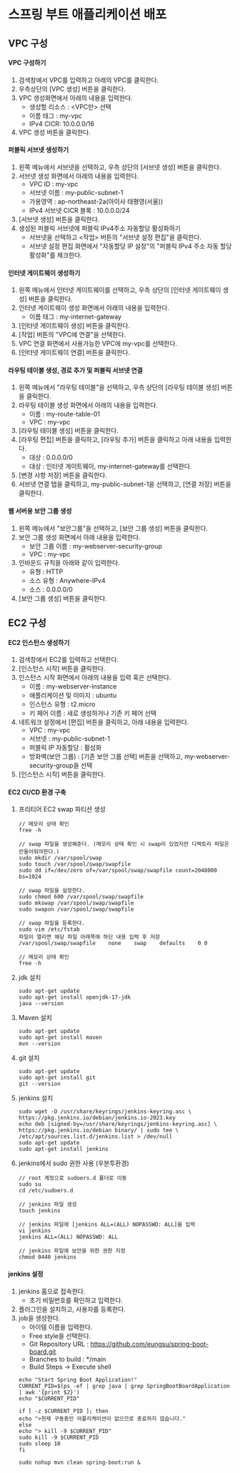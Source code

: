 # 스프링 부트 애플리케이션 배포

## VPC 구성
#### VPC 구성하기
1. 검색창에서 VPC를 입력하고 아래의 VPC를 클릭한다.
2. 우측상단의 [VPC 생성] 버튼을 클릭한다.
3. VPC 생성화면에서 아래의 내용을 입력한다.
   - 생성할 리소스 : <VPC만> 선택
   - 이름 태그 : my-vpc
   - IPv4 CICR: 10.0.0.0/16
4. VPC 생성 버튼을 클릭한다.

#### 퍼블릭 서브넷 생성하기
1. 왼쪽 메뉴에서 서브넷을 선택하고, 우측 상단의 [서브넷 생성] 버튼을 클릭한다.
2. 서브넷 생성 화면에서 아래의 내용을 입력한다.
   - VPC ID : my-vpc
   - 서브넷 이름 : my-public-subnet-1
   - 가용영역 : ap-northeast-2a(아이사 태평영(서울))
   - IPv4 서브넷 CICR 블록 : 10.0.0.0/24
3. [서브넷 생성] 버튼을 클릭한다.
4. 생성된 퍼블릭 서브넷에 퍼블릭 IPv4주소 자동할당 활성화하기
   - 서브넷을 선택하고 <작업> 버튼의 "서브넷 설정 편집"을 클릭한다.
   - 서브넷 설정 편집 화면에서 "자동할당 IP 설정"의 "퍼블릭 IPv4 주소 자동 할당 활성화"를 체크한다.

#### 인터넷 게이트웨이 생성하기
1. 왼쪽 메뉴에서 인터넷 게이트웨이를 선택하고, 우측 상단의 [인터넷 게이트웨이 생성] 버튼을 클릭한다.
2. 인터넷 게이트웨이 생성 화면에서 아래의 내용을 입력한다.
   - 이름 태그 : my-internet-gateway
3. [인터넷 게이트웨이 생성] 버튼을 클릭한다.
4. [작업] 버튼의  "VPC에 연결"을 선택한다.
5. VPC 연결 화면에서 사용가능한 VPC에 my-vpc를 선택한다.
6. [인터넷 게이트웨이 연결] 버튼을 클릭한다.

#### 라우팅 테이블 생성, 경로 추가 및 퍼블릭 서브넷 연결
1. 왼쪽 메뉴에서 "라우팅 테이블"을 선택하고, 우측 상단의 [라우팅 테이블 생성] 버튼을 클릭한다.
2. 라우팅 테이블 생성 화면에서 아래의 내용을 입력한다.
   - 이름 : my-route-table-01
   - VPC : my-vpc
3. [라우팅 테이블 생성] 버튼을 클릭한다.
4. [라우팅 편집] 버튼을 클릭하고, [라우팅 추가] 버튼을 클릭하고 아래 내용을 입력한다.
   - 대상 : 0.0.0.0/0
   - 대상 : 인터넷 게이트웨이, my-internet-gateway를 선택한다.
5. [변경 사항 저장] 버튼을 클릭한다.
6. 서브넷 연결 탭을 클릭하고, my-public-subnet-1을  선택하고, [연결 저장] 버튼을 클릭한다.

#### 웹 서버용 보안 그룹 생성
1. 왼쪽 메뉴에서 "보안그룹"을 선택하고, [보안 그룹 생성] 버튼을 클릭한다.
2. 보안 그룹 생성 화면에서 아래 내용을 입력한다.
   - 보안 그룹 이름 : my-webserver-security-group
   - VPC : my-vpc
3. 인바운드 규칙을 아래와 같이 입력한다.
   - 유형 : HTTP
   - 소스 유형 : Anywhere-IPv4
   - 소스 : 0.0.0.0/0
4. [보안 그룹 생성] 버튼을 클릭한다.

## EC2 구성
#### EC2 인스턴스 생성하기
1. 검색창에서 EC2를 입력하고 선택한다.
2. [인스턴스 시작] 버튼을 클릭한다.
3. 인스턴스 시작 화면에서 아래의 내용을 입력 혹은 선택한다.
   - 이름 : my-webserver-instance
   - 애플리케이션 및 이미지 : ubuntu
   - 인스턴스 유형 : t2.micro
   - 키 페어 이름 : 새로 생성하거나 기존 키 페어 선택
4. 네트워크 설정에서 [편집] 버튼을 클릭하고, 아래 내용을 입력한다.
   - VPC : my-vpc
   - 서브넷 : my-public-subnet-1
   - 퍼블릭 IP 자동할당 : 활성화
   - 방화벽(보안 그룹) : [기존 보안 그룹 선택] 버튼을 선택하고, my-webserver-security-group을 선택
5. [인스턴스 시작] 버튼을 클릭한다.

#### EC2 CI/CD 환경 구축
1. 프리티어 EC2 swap 파티션 생성
   ```shell
   // 메모리 상태 확인
   free -h

   // swap 파일을 생성해준다. (메모리 상태 확인 시 swap이 있었지만 디렉토리 파일은 만들어줘야한다.)
   sudo mkdir /var/spool/swap
   sudo touch /var/spool/swap/swapfile
   sudo dd if=/dev/zero of=/var/spool/swap/swapfile count=2048000 bs=1024

   // swap 파일을 설정한다.
   sudo chmod 600 /var/spool/swap/swapfile
   sudo mkswap /var/spool/swap/swapfile
   sudo swapon /var/spool/swap/swapfile

   // swap 파일을 등록한다.
   sudo vim /etc/fstab
   파일이 열리면 해당 파일 아래쪽에 하단 내용 입력 후 저장
   /var/spool/swap/swapfile    none    swap    defaults    0 0

   // 메모리 상태 확인
   free -h
   ```
2. jdk 설치
   ```shell
   sudo apt-get update
   sudo apt-get install openjdk-17-jdk
   java --version
   ```
3. Maven 설치
   ```shell
   sudo apt-get update
   sudo apt-get install maven
   mvn --version
   ```
4. git 설치
   ```shell
   sudo apt-get update
   sudo apt-get install git
   git --version
   ```
5. jenkins 설치
   ```shell
   sudo wget -O /usr/share/keyrings/jenkins-keyring.asc \
   https://pkg.jenkins.io/debian/jenkins.io-2023.key
   echo deb [signed-by=/usr/share/keyrings/jenkins-keyring.asc] \
   https://pkg.jenkins.io/debian binary/ | sudo tee \
   /etc/apt/sources.list.d/jenkins.list > /dev/null
   sudo apt-get update
   sudo apt-get install jenkins
   ```
6. jenkins에서 sudo 권한 사용 (우분투환경)
   ```shell
   // root 계정으로 sudoers.d 폴더로 이동
   sudo su
   cd /etc/sudoers.d
   
   // jenkins 파일 생성
   touch jenkins

   // jenkins 파일에 [jenkins ALL=(ALL) NOPASSWD: ALL]을 입력
   vi jenkins
   jenkins ALL=(ALL) NOPASSWD: ALL

   // jenkins 파일에 보안을 위한 권한 지정
   chmod 0440 jenkins 
   ```

#### jenkins 설정
1. jenkins 홈으로 접속한다.
   - 초기 비밀번호를 확인하고 입력한다.
2. 플러그인을 설치하고, 사용자를 등록한다.
3. job을 생성한다.
   - 아이템 이름을 입력한다.
   - Free style을 선택한다.
   - Git Repository URL : https://github.com/eungsu/spring-boot-board.git
   - Branches to build : */main
   - Build Steps -> Execute shell
   ```shell
   echo "Start Spring Boot Application!"
   CURRENT_PID=$(ps -ef | grep java | grep SpringBootBoardApplication | awk '{print $2}')
   echo "$CURRENT_PID"

   if [ -z $CURRENT_PID ]; then
   echo ">현재 구동중인 어플리케이션이 없으므로 종료하지 않습니다."
   else
   echo "> kill -9 $CURRENT_PID"
   sudo kill -9 $CURRENT_PID
   sudo sleep 10
   fi

   sudo nohup mvn clean spring-boot:run &
   ```

